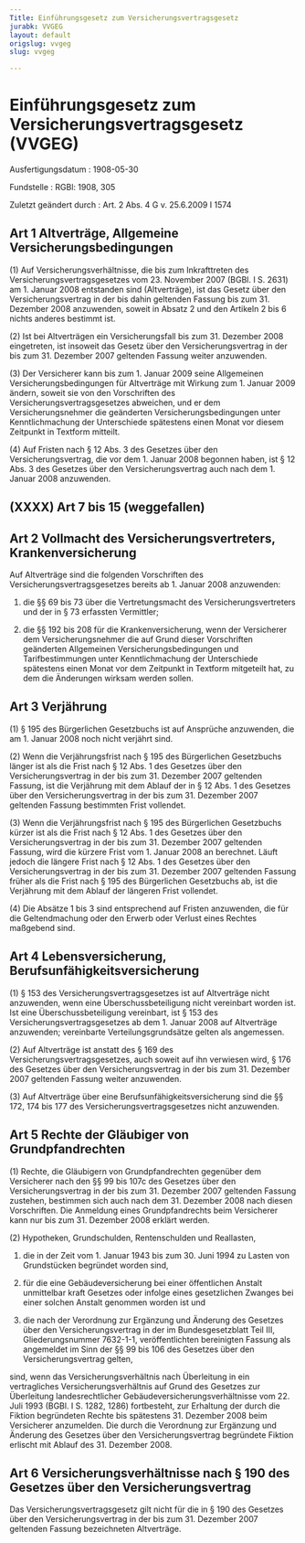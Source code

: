 ```yaml
---
Title: Einführungsgesetz zum Versicherungsvertragsgesetz
jurabk: VVGEG
layout: default
origslug: vvgeg
slug: vvgeg

---
```


# Einführungsgesetz zum Versicherungsvertragsgesetz (VVGEG)

Ausfertigungsdatum
:   1908-05-30

Fundstelle
:   RGBl: 1908, 305

Zuletzt geändert durch
:   Art. 2 Abs. 4 G v. 25.6.2009 I 1574


## Art 1 Altverträge, Allgemeine Versicherungsbedingungen

(1) Auf Versicherungsverhältnisse, die bis zum Inkrafttreten des
Versicherungsvertragsgesetzes vom 23. November 2007 (BGBl. I S. 2631)
am 1. Januar 2008 entstanden sind (Altverträge), ist das Gesetz über
den Versicherungsvertrag in der bis dahin geltenden Fassung bis zum
31\. Dezember 2008 anzuwenden, soweit in Absatz 2 und den Artikeln 2
bis 6 nichts anderes bestimmt ist.

(2) Ist bei Altverträgen ein Versicherungsfall bis zum 31. Dezember
2008 eingetreten, ist insoweit das Gesetz über den
Versicherungsvertrag in der bis zum 31. Dezember 2007 geltenden
Fassung weiter anzuwenden.

(3) Der Versicherer kann bis zum 1. Januar 2009 seine Allgemeinen
Versicherungsbedingungen für Altverträge mit Wirkung zum 1. Januar
2009 ändern, soweit sie von den Vorschriften des
Versicherungsvertragsgesetzes abweichen, und er dem
Versicherungsnehmer die geänderten Versicherungsbedingungen unter
Kenntlichmachung der Unterschiede spätestens einen Monat vor diesem
Zeitpunkt in Textform mitteilt.

(4) Auf Fristen nach § 12 Abs. 3 des Gesetzes über den
Versicherungsvertrag, die vor dem 1. Januar 2008 begonnen haben, ist §
12 Abs. 3 des Gesetzes über den Versicherungsvertrag auch nach dem 1.
Januar 2008 anzuwenden.


## (XXXX) Art 7 bis 15 (weggefallen)



## Art 2 Vollmacht des Versicherungsvertreters, Krankenversicherung

Auf Altverträge sind die folgenden Vorschriften des
Versicherungsvertragsgesetzes bereits ab 1. Januar 2008 anzuwenden:

1.  die §§ 69 bis 73 über die Vertretungsmacht des Versicherungsvertreters
    und der in § 73 erfassten Vermittler;


2.  die §§ 192 bis 208 für die Krankenversicherung, wenn der Versicherer
    dem Versicherungsnehmer die auf Grund dieser Vorschriften geänderten
    Allgemeinen Versicherungsbedingungen und Tarifbestimmungen unter
    Kenntlichmachung der Unterschiede spätestens einen Monat vor dem
    Zeitpunkt in Textform mitgeteilt hat, zu dem die Änderungen wirksam
    werden sollen.





## Art 3 Verjährung

(1) § 195 des Bürgerlichen Gesetzbuchs ist auf Ansprüche anzuwenden,
die am 1. Januar 2008 noch nicht verjährt sind.

(2) Wenn die Verjährungsfrist nach § 195 des Bürgerlichen Gesetzbuchs
länger ist als die Frist nach § 12 Abs. 1 des Gesetzes über den
Versicherungsvertrag in der bis zum 31. Dezember 2007 geltenden
Fassung, ist die Verjährung mit dem Ablauf der in § 12 Abs. 1 des
Gesetzes über den Versicherungsvertrag in der bis zum 31. Dezember
2007 geltenden Fassung bestimmten Frist vollendet.

(3) Wenn die Verjährungsfrist nach § 195 des Bürgerlichen Gesetzbuchs
kürzer ist als die Frist nach § 12 Abs. 1 des Gesetzes über den
Versicherungsvertrag in der bis zum 31. Dezember 2007 geltenden
Fassung, wird die kürzere Frist vom 1. Januar 2008 an berechnet. Läuft
jedoch die längere Frist nach § 12 Abs. 1 des Gesetzes über den
Versicherungsvertrag in der bis zum 31. Dezember 2007 geltenden
Fassung früher als die Frist nach § 195 des Bürgerlichen Gesetzbuchs
ab, ist die Verjährung mit dem Ablauf der längeren Frist vollendet.

(4) Die Absätze 1 bis 3 sind entsprechend auf Fristen anzuwenden, die
für die Geltendmachung oder den Erwerb oder Verlust eines Rechtes
maßgebend sind.


## Art 4 Lebensversicherung, Berufsunfähigkeitsversicherung

(1) § 153 des Versicherungsvertragsgesetzes ist auf Altverträge nicht
anzuwenden, wenn eine Überschussbeteiligung nicht vereinbart worden
ist. Ist eine Überschussbeteiligung vereinbart, ist § 153 des
Versicherungsvertragsgesetzes ab dem 1. Januar 2008 auf Altverträge
anzuwenden; vereinbarte Verteilungsgrundsätze gelten als angemessen.

(2) Auf Altverträge ist anstatt des § 169 des
Versicherungsvertragsgesetzes, auch soweit auf ihn verwiesen wird, §
176 des Gesetzes über den Versicherungsvertrag in der bis zum 31.
Dezember 2007 geltenden Fassung weiter anzuwenden.

(3) Auf Altverträge über eine Berufsunfähigkeitsversicherung sind die
§§ 172, 174 bis 177 des Versicherungsvertragsgesetzes nicht
anzuwenden.


## Art 5 Rechte der Gläubiger von Grundpfandrechten

(1) Rechte, die Gläubigern von Grundpfandrechten gegenüber dem
Versicherer nach den §§ 99 bis 107c des Gesetzes über den
Versicherungsvertrag in der bis zum 31. Dezember 2007 geltenden
Fassung zustehen, bestimmen sich auch nach dem 31. Dezember 2008 nach
diesen Vorschriften. Die Anmeldung eines Grundpfandrechts beim
Versicherer kann nur bis zum 31. Dezember 2008 erklärt werden.

(2) Hypotheken, Grundschulden, Rentenschulden und Reallasten,

1.  die in der Zeit vom 1. Januar 1943 bis zum 30. Juni 1994 zu Lasten von
    Grundstücken begründet worden sind,


2.  für die eine Gebäudeversicherung bei einer öffentlichen Anstalt
    unmittelbar kraft Gesetzes oder infolge eines gesetzlichen Zwanges bei
    einer solchen Anstalt genommen worden ist und


3.  die nach der Verordnung zur Ergänzung und Änderung des Gesetzes über
    den Versicherungsvertrag in der im Bundesgesetzblatt Teil III,
    Gliederungsnummer 7632-1-1, veröffentlichten bereinigten Fassung als
    angemeldet im Sinn der §§ 99 bis 106 des Gesetzes über den
    Versicherungsvertrag gelten,



sind, wenn das Versicherungsverhältnis nach Überleitung in ein
vertragliches Versicherungsverhältnis auf Grund des Gesetzes zur
Überleitung landesrechtlicher Gebäudeversicherungsverhältnisse vom 22.
Juli 1993 (BGBl. I S. 1282, 1286) fortbesteht, zur Erhaltung der durch
die Fiktion begründeten Rechte bis spätestens 31. Dezember 2008 beim
Versicherer anzumelden. Die durch die Verordnung zur Ergänzung und
Änderung des Gesetzes über den Versicherungsvertrag begründete Fiktion
erlischt mit Ablauf des 31. Dezember 2008.


## Art 6 Versicherungsverhältnisse nach § 190 des Gesetzes über den Versicherungsvertrag

Das Versicherungsvertragsgesetz gilt nicht für die in § 190 des
Gesetzes über den Versicherungsvertrag in der bis zum 31. Dezember
2007 geltenden Fassung bezeichneten Altverträge.


